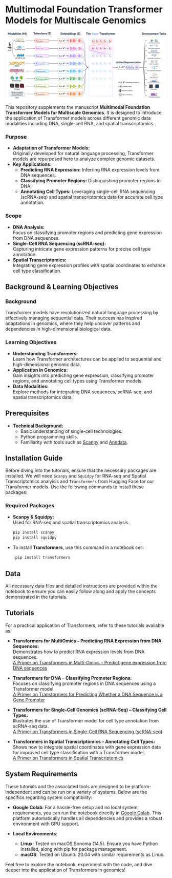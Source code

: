 # Multimodal Foundation Transformer Models for Multiscale Genomics

![Alt text](schematic.png)


This repository supplements the manuscript **Multimodal Foundation Transformer Models for Multiscale Genomics**. It is designed to introduce the application of Transformer models across different genomic data modalities including DNA, single-cell RNA, and spatial transcriptomics. 

### Purpose
- **Adaptation of Transformer Models:**  
  Originally developed for natural language processing, Transformer models are repurposed here to analyze complex genomic datasets.
- **Key Applications:**  
  - **Predicting RNA Expression:** Inferring RNA expression levels from DNA sequences.
  - **Classifying Promoter Regions:** Distinguishing promoter regions in DNA.
  - **Annotating Cell Types:** Leveraging single-cell RNA sequencing (scRNA-seq) and spatial transcriptomics data for accurate cell type annotation.

### Scope
- **DNA Analysis:**  
  Focus on classifying promoter regions and predicting gene expression from DNA sequences.
- **Single-Cell RNA Sequencing (scRNA-seq):**  
  Capturing intricate gene expression patterns for precise cell type annotation.
- **Spatial Transcriptomics:**  
  Integrating gene expression profiles with spatial coordinates to enhance cell type classification.

## Background & Learning Objectives

### Background
Transformer models have revolutionized natural language processing by effectively managing sequential data. Their success has inspired adaptations in genomics, where they help uncover patterns and dependencies in high-dimensional biological data.

### Learning Objectives
- **Understanding Transformers:**  
  Learn how Transformer architectures can be applied to sequential and high-dimensional genomic data.
- **Application in Genomics:**  
  Gain insights into predicting gene expression, classifying promoter regions, and annotating cell types using Transformer models.
- **Data Modalities:**  
  Explore methods for integrating DNA sequences, scRNA-seq, and spatial transcriptomics data.

## Prerequisites
- **Technical Background:**
  - Basic understanding of single-cell technologies.
  - Python programming skills.
  - Familiarity with tools such as [Scanpy](https://scanpy.readthedocs.io/en/stable/) and [Anndata](https://anndata.readthedocs.io/en/latest/).

## Installation Guide
Before diving into the  tutorials, ensure that the necessary packages are installed. We will need `Scanpy` and `Squidpy` for RNA-seq and Spatial Transcriptomics analyisis and `Transformers` from Hugging Face for our Transformer models. Use the following commands to install these packages:

### Required Packages
- **Scanpy & Squidpy:**  
  Used for RNA-seq and spatial transcriptomics analysis.
  ```bash
  pip install scanpy
  pip install squidpy


- To install **Transformers**, use this command in a notebook cell:
  ```python
  !pip install transformers


## Data
All necessary data files and detailed instructions are provided within the notebook to ensure you can easily follow along and apply the concepts demonstrated in the tutorials.

## Tutorials
For a practical application of Transformers, refer to these tutorials available as:

- **Transformers for MultiOmics – Predicting RNA Expression from DNA Sequences:**  
  Demonstrates how to predict RNA expression levels from DNA sequences.  
  [A Primer on Transformers in Multi-Omics – Predict gene expression from DNA sequences](https://colab.research.google.com/drive/16VxwUb3TQXulSGDdBW8gHG4elp8Rs92s)

- **Transformers for DNA – Classifying Promoter Regions:**  
  Focuses on classifying promoter regions in DNA sequences using a Transformer model.  
  [A Primer on Transformers for Predicting Whether a DNA Sequence is a Gene Promoter](https://colab.research.google.com/drive/1YX_uO73lr8uENXLLj57cMHn796PtAoVd)

- **Transformers for Single-Cell Genomics (scRNA-Seq) – Classifying Cell Types:**  
  Illustrates the use of Transformer model for cell type annotation from scRNA-seq data.  
  [A Primer on Transformers in Single-Cell RNA Sequencing (scRNA-seq)](https://colab.research.google.com/drive/1yDKEFXLIr884JeBDQMHWYthpa-u8k3q9)

- **Transformers in Spatial Transcriptomics – Annotating Cell Types:**  
  Shows how to integrate spatial coordinates with gene expression data for improved cell type classification with a Transformer model.  
  [A Primer on Transformers in Spatial Transcriptomics](https://colab.research.google.com/drive/13kax9iVi4uI6sh3ciXL9HxLl_RNtBcmy)


## System Requirements

These tutorials and the associated tools are designed to be platform-independent and can be run on a variety of systems. Below are the specifics regarding system compatibility:

- **Google Colab**: For a hassle-free setup and no local system requirements, you can run the notebook directly in [Google Colab](https://colab.research.google.com/github/sumeer1/A-Primer-on-Transformers-in-Single-Cell-Genomics/blob/main/A%20Primer%20on%20Transformers%20for%20Cell%20Type%20Annotation.ipynb). This platform automatically handles all dependencies and provides a robust environment with GPU support.

- **Local Environments**:
  - **Linux**: Tested on macOS Sonoma (14.5). Ensure you have Python installed, along with pip for package management.
  - **macOS**: Tested on Ubuntu 20.04 with similar requirements as Linux.
 
    

Feel free to explore the notebook, experiment with the code, and dive deeper into the application of Transformers in genomics!
